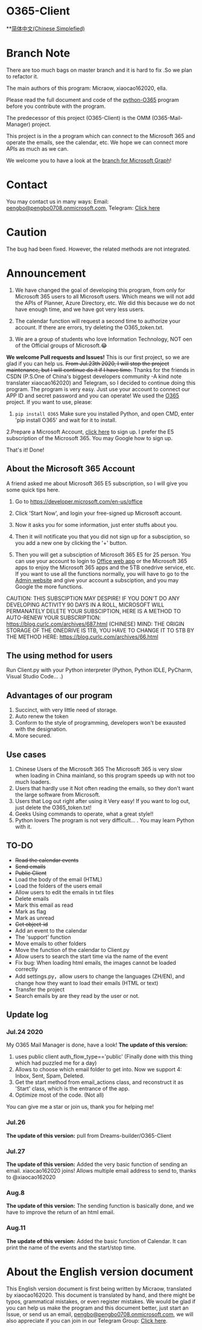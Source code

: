 # O365-Client

\*\*[简体中文(Chinese Simplefied)](https://github.com/Fuider/O365-Client)

# Branch Note

There are too much bags on master branch and it is hard to fix .So we plan to refactor it.

The main authors of this program: Micraow, xiaocao162020, ella.

Please read the full document and code of the [python-O365](https://github.com/O365/python-o365) program before you contribute with the program.

The predecessor of this project (O365-Client) is the OMM (O365-Mail-Manager) project.

This project is in the a program which can connect to the Microsoft 365 and operate the emails, see the calendar, etc. We hope we can connect more APIs as much as we can.

We welcome you to have a look at the [branch for Microsoft Graph](https://github.com/Fuider/MSGraph-Client)!

# Contact

You may contact us in many ways: Email: [pengbo@pengbo0708.onmicrosoft.com](mailto:pengbo@pengbo0708.onmicrosoft.com), Telegram: [Click here](https://t.me/fuider)

# Caution

The bug had been fixed. However, the related methods are not integrated.

# Announcement

1. We have changed the goal of developing this program, from only for Microsoft 365 users to all Microsoft users. Which means we will not add the APIs of Planner, Azure Directory, etc. We did this because we do not have enough time, and we have got very less users.

2. The calendar function will request a second time to authorize your account. If there are errors, try deleting the O365_token.txt.

3. We are a group of students who love Information Technology, NOT oen of the Official groups of Microsoft.😂

**We welcome Pull requests and Issues!**
This is our first project, so we are glad if you can help us.
~~From Jul.23th 2020, I will stop the project maintenance, but I will continue do it if I have time.~~
Thanks for the friends in CSDN (P.S.One of China's biggest developers community -A kind note translater xiaocao162020) and Telegram, so I decided to continue doing this program.
The program is very easy. Just use your account to connect our APP ID and secret password and you can operate! We used the [O365](https://github.com/O365/python-o365) project.
If you want to use, please:

1. `pip install O365` Make sure you installed Python, and open CMD, enter 'pip install O365' and wait for it to install.

2.Prepare a Microsoft Account, [click here](https://account.microsoft.com/account?lang=en-us) to sign up. I prefer the E5 subscription of the Microsoft 365. You may Google how to sign up.

That's it! Done!

## About the Microsoft 365 Account

A friend asked me about Microsoft 365 E5 subscription, so I will give you some quick tips here.

1. Go to https://developer.microsoft.com/en-us/office

2. Click 'Start Now', and login your free-signed up Microsoft account.

3. Now it asks you for some information, just enter stuffs about you.

4. Then it will notificate you that you did not sign up for a subsciption, so you add a new one by clicking the '+' button.

5. Then you will get a subsciption of Microsoft 365 E5 for 25 person. You can use your account to login to [Office web app](https://office.com) or the Microsoft 365 apps to enjoy the Microsoft 365 apps and the 5TB onedrive service, etc. If you want to use all the functions normally, you will have to go to the [Admin website](https://admin.microsoft.com) and give your account a subsciption, and you may Google the more functions.

CAUTION: THIS SUBSCIPTION MAY DESPIRE! IF YOU DON'T DO ANY DEVELOPING ACTIVITY 90 DAYS IN A ROLL, MICROSOFT WILL PERMANATELY DELETE YOUR SUBSCIPTION, HERE IS A METHOD TO AUTO-RENEW YOUR SUBSCRIPTION: https://blog.curlc.com/archives/687.html (CHINESE)
MIND: THE ORIGIN STORAGE OF THE ONEDRIVE IS 1TB, YOU HAVE TO CHANGE IT TO 5TB BY THE METHOD HERE: https://blog.curlc.com/archives/66.html

## The using method for users

Run Client.py with your Python interpreter (Python, Python IDLE, PyCharm, Visual Studio Code... .)

## Advantages of our program

1. Succinct, with very little need of storage.
2. Auto renew the token
3. Conform to the style of programming, developers won't be exausted with the designation.
4. More secured.

## Use cases

1. Chinese Users of the Microsoft 365
   The Microsoft 365 is very slow when loading in China mainland, so this program speeds up with not too much loaders.
2. Users that hardly use it
   Not often reading the emails, so they don't want the large software from Microsoft.
3. Users that Log out right after using it
   Very easy! If you want to log out, just delete the O365_token.txt!
4. Geeks
   Using commands to operate, what a great style!!
5. Python lovers
   The program is not very difficult... . You may learn Python with it.

## TO-DO

- ~~Read the calendar events~~
- ~~Send emails~~
- ~~Public Client~~
- Load the body of the email (HTML)
- Load the folders of the users email
- Allow users to edit the emails in txt files
- Delete emails
- Mark this email as read
- Mark as flag
- Mark as unread
- ~~Get object-id~~
- Add an event to the calendar
- The 'support' function
- Move emails to other folders
- Move the function of the calendar to Client.py
- Allow users to search the start time via the name of the event
- Fix bug: When loading html emails, the images cannot be loaded correctly
- Add settings.py，allow users to change the languages (ZH/EN), and change how they want to load their emails (HTML or text)
- Transfer the project
- Search emails by are they read by the user or not.

## Update log

### Jul.24 2020

My O365 Mail Manager is done, have a look!
**The update of this version:**

1. uses public client auth_flow_type=='public'
   (Finally done with this thing which had puzzled me for a day)
2. Allows to choose which email folder to get into.
   Now we support 4: Inbox, Sent, Spam, Deleted.
3. Get the start method from email_actions class, and reconstruct it as 'Start' class, which is the entrance of the app.
4. Optimize most of the code. (Not all)

You can give me a star or join us, thank you for helping me!

### Jul.26

**The update of this version:**
pull from Dreams-builder/O365-Client

### Jul.27

**The update of this version:**
Added the very basic function of sending an email.
xiaocao162020 joins!
Allows multiple email address to send to, thanks to @xiaocao162020

### Aug.8

**The update of this version:**
The sending function is basically done, and we have to improve the return of an html email.

### Aug.11

**The update of this version:**
Added the basic function of Calendar. It can print the name of the events and the start/stop time.

# About the English version document

This English version document is first being written by Micraow, translated by xiaocao162020. This document is translated by hand, and there might be typos, grammatical mistakes, or even register mistakes. We would be glad if you can help us make the program and this document better, just start an Issue, or send us an email, [pengbo@pengbo0708.onmicrosoft.com](mailto:pengbo@pengbo0708.onmicrosoft.com), we will also appreciate if you can join in our Telegram Group: [Click here](https://t.me/fuider).
